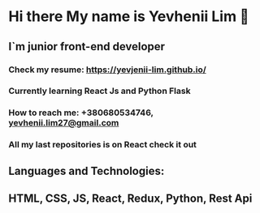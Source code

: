 # Hi there My name is **Yevhenii Lim** 👋
## I`m junior front-end developer 
### Check my resume: https://yevjenii-lim.github.io/
### Currently learning React Js and Python Flask
### How to reach me: +380680534746, yevhenii.lim27@gmail.com
### All my last repositories is on React check it out
## Languages and Technologies: 
## HTML, CSS, JS, React, Redux, Python, Rest Api
<!--
**Yevjenii-Lim/Yevjenii-Lim** is a ✨ _special_ ✨ repository because its `README.md` (this file) appears on your GitHub profile.
![HTML](https://img.shields.io/badge<HTml><black>)
Here are some ideas to get you started:

- 🔭 I’m currently working on ...
- 🌱 I’m currently learning ...
- 👯 I’m looking to collaborate on ...
- 🤔 I’m looking for help with ...
- 💬 Ask me about ...
- 📫 How to reach me: ...
- 😄 Pronouns: ...
- ⚡ Fun fact: ...
-->
